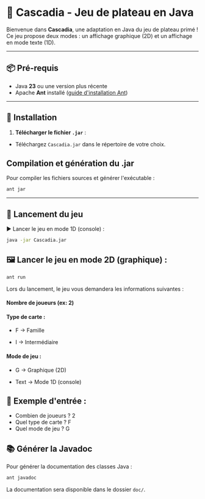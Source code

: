 # 🐻 Cascadia - Jeu de plateau en Java

Bienvenue dans **Cascadia**, une adaptation en Java du jeu de plateau primé ! Ce jeu propose deux modes : un affichage graphique (2D) et un affichage en mode texte (1D).

---

## 📦 Pré-requis

- Java **23** ou une version plus récente
- Apache **Ant** installé ([guide d'installation Ant](https://ant.apache.org/manual/install.html))

---

## 📁 Installation

1. **Télécharger le fichier `.jar`** :
  - Téléchargez `Cascadia.jar` dans le répertoire de votre choix.

## Compilation et génération du .jar

Pour compiler les fichiers sources et générer l'exécutable :

```bash
ant jar
```

---

## 🚀 Lancement du jeu

▶️ Lancer le jeu en mode 1D (console) :

```bash
java -jar Cascadia.jar
```

## 🖼 Lancer le jeu en mode 2D (graphique) :

```bash
ant run
```

Lors du lancement, le jeu vous demandera les informations suivantes :

#### Nombre de joueurs (ex: 2)

#### Type de carte :

- F → Famille
  
- I → Intermédiaire
  

#### Mode de jeu :

- G → Graphique (2D)
  
- Text → Mode 1D (console)
  

## 📝 Exemple d'entrée :

- Combien de joueurs ? 2
- Quel type de carte ? F
- Quel mode de jeu ? G

## 📚 Générer la Javadoc

Pour générer la documentation des classes Java :

```bash
ant javadoc
```

La documentation sera disponible dans le dossier ```doc/```.
